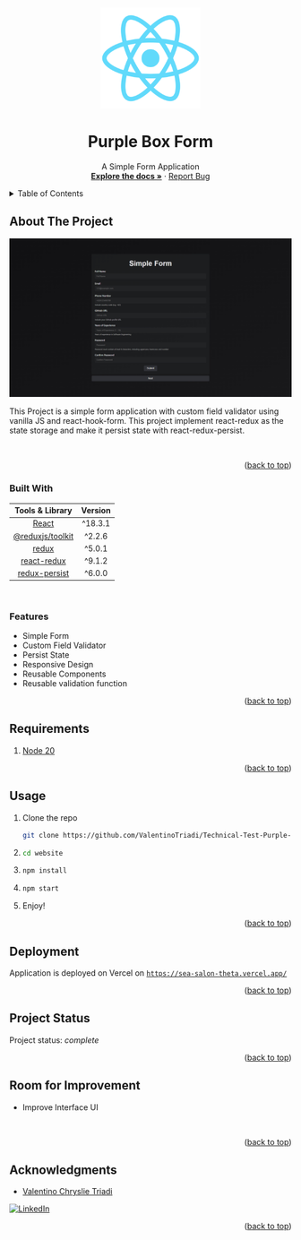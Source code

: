 <!-- Improved compatibility of back to top link: See: https://github.com/othneildrew/Best-README-Template/pull/73 -->
<a name="readme-top"></a>
<!--
*** Thanks for checking out the Best-README-Template. If you have a suggestion
*** that would make this better, please fork the repo and create a pull request
*** or simply open an issue with the tag "enhancement".
*** Don't forget to give the project a star!
*** Thanks again! Now go create something AMAZING! :D
-->



<!-- PROJECT SHIELDS -->
<!--
*** I'm using markdown "reference style" links for readability.
*** Reference links are enclosed in brackets [ ] instead of parentheses ( ).
*** See the bottom of this document for the declaration of the reference variables
*** for contributors-url, forks-url, etc. This is an optional, concise syntax you may use.
*** https://www.markdownguide.org/basic-syntax/#reference-style-links
-->


<!-- PROJECT LOGO -->
<br />
<div align="center">
  <a href="https://github.com/ValentinoTriadi/Technical-Test-Purple-Box">
    <img src="website/public/logo512.png" alt="Logo" width="180" >
  </a>
  <h1>Purple Box Form</h1>
  <p align="center">
    A Simple Form Application
    <br />
    <a href="https://github.com/ValentinoTriadi/Technical-Test-Purple-Box"><strong>Explore the docs »</strong></a>
    ·
    <a href="https://github.com/ValentinoTriadi/Technical-Test-Purple-Box/issues">Report Bug</a>
    <br/>
  </p>
</div>



<!-- TABLE OF CONTENTS -->
<details>
  <summary>Table of Contents</summary>
  <ol>
    <li>
      <a href="#about-the-project">About The Project</a>
      <ul>
        <li><a href="#built-with">Built With</a></li>
        <li><a href="#features">Features</a></li>
      </ul>
    </li>
    <li><a href="#requirement">Requirement</a></li>
    <li><a href="#usage">Usage</a></li>
    <li><a href="#Project-Status">Project Status</a></li>
    <li><a href="#Room-for-Improvement">Room for Improvement</a></li>
    <li><a href="#Acknowledgments">Acknowledgments</a></li>
  </ol>
</details>



<!-- ABOUT THE PROJECT -->
## About The Project

<img src="website/public/image.png">

This Project is a simple form application with custom field validator using vanilla JS and react-hook-form. This project implement react-redux as the state storage and make it persist state with react-redux-persist.

<br/>


<p align="right">(<a href="#readme-top">back to top</a>)</p>



### Built With
|Tools & Library|Version|
|:----------------:|:-------:|
|       [React](https://react.dev/)      | ^18.3.1 |
| [@reduxjs/toolkit](https://redux-toolkit.js.org/) |  ^2.2.6 |
|       [redux](https://redux.js.org/)      |  ^5.0.1 |
|    [react-redux](https://react-redux.js.org/)   |  ^9.1.2 |
|   [redux-persist](https://www.npmjs.com/package/redux-persist)  |  ^6.0.0 |


<br/>

### Features

* Simple Form
* Custom Field Validator
* Persist State
* Responsive Design
* Reusable Components
* Reusable validation function

<p align="right">(<a href="#readme-top">back to top</a>)</p>



<!-- Requirement Dependencies -->
## Requirements

1. <a href="https://nodejs.org/en/download/package-manager">Node 20</a>
    

<p align="right">(<a href="#readme-top">back to top</a>)</p>



<!-- USAGE EXAMPLES -->
## Usage

1. Clone the repo
   ```sh
   git clone https://github.com/ValentinoTriadi/Technical-Test-Purple-Box.git
   ```
2. ```sh
   cd website
   ```
3. ```sh
   npm install
   ```
4. ```sh
   npm start
   ```
5. Enjoy!

<p align="right">(<a href="#readme-top">back to top</a>)</p>


## Deployment

Application is deployed on Vercel on [```https://sea-salon-theta.vercel.app/```](https://sea-salon-theta.vercel.app/)
<br/>
<p align="right">(<a href="#readme-top">back to top</a>)</p>


<!-- PROJECT STATUS -->
## Project Status
Project status: _complete_ 
<br/>
<p align="right">(<a href="#readme-top">back to top</a>)</p>

<!-- ROOM FOR IMPROVEMENT -->
## Room for Improvement
- Improve Interface UI
<br/>
<p align="right">(<a href="#readme-top">back to top</a>)</p>


<!-- ACKNOWLEDGMENTS -->
## Acknowledgments
* [Valentino Chryslie Triadi](https://github.com/ValentinoTriadi)

[![LinkedIn][linkedin-shield-valen]][linkedin-valen]

<p align="right">(<a href="#readme-top">back to top</a>)</p>



<!-- MARKDOWN LINKS & IMAGES -->
<!-- https://www.markdownguide.org/basic-syntax/#reference-style-links -->
[linkedin-shield-valen]: https://img.shields.io/badge/Linkedin-Valentino%20Triadi-000000?style=for-the-badge&logo=linkedin&logoColor=white
[linkedin-valen]: https://linkedin.com/in/valentino-triadi